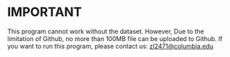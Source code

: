 # IMPORTANT
This program cannot work without the dataset. However, Due to the limitation of Github, no more than 100MB file can be uploaded to Github. If you want to run this program, please contact us: zl2471@columbia.edu
